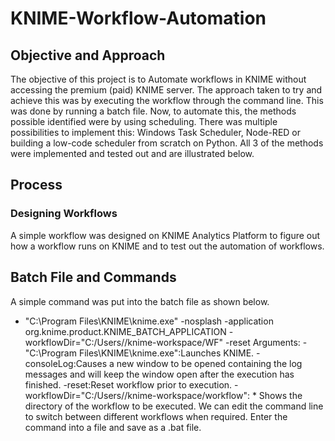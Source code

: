 # KNIME-Workflow-Automation

## Objective and Approach
The objective of this project is to Automate workflows in KNIME without accessing the premium (paid) KNIME server. The approach taken to try and achieve this was by executing the workflow through the command line. This was done by running a batch file. Now, to automate this, the methods possible identified were by using scheduling. There was multiple possibilities to implement this: Windows Task Scheduler, Node-RED or building a low-code scheduler from scratch on Python. All 3 of the methods were implemented and tested out and are illustrated below.


## Process
### Designing Workflows
A simple workflow was designed on KNIME Analytics Platform to figure out how a workflow runs on KNIME and to test out the automation of workflows.


## Batch File and Commands
A simple command was put into the batch file as shown below.
* "C:\Program Files\KNIME\knime.exe" -nosplash -application org.knime.product.KNIME_BATCH_APPLICATION 
-workflowDir="C:/Users/<user>/knime-workspace/WF" -reset 
Arguments:
-"C:\Program Files\KNIME\knime.exe":Launches KNIME.
-consoleLog:Causes a new window to be opened containing the log messages and will keep the window open after the execution has finished.
-reset:Reset workflow prior to execution.
-workflowDir="C:/Users/<user>/knime-workspace/workflow": *
Shows the directory of the workflow to be executed.
We can edit the command line to switch between different workflows when required.
Enter the command into a file and save as a .bat file.
